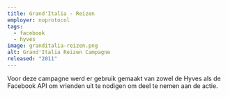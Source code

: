 ```yaml
---
title: Grand'Italia - Reizen
employer: noprotocol
tags:
  - facebook
  - hyves
image: granditalia-reizen.png
alt: Grand'Italia Reizen Campagne
released: "2011"
---
```


Voor deze campagne werd er gebruik gemaakt van zowel de Hyves als de Facebook API om vrienden uit te nodigen om deel te nemen aan de actie.
